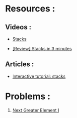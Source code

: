 # Resources :

## Videos :

* [Stacks](https://www.coursera.org/lecture/data-structures/stacks-UdKzQ)

* [[Review] Stacks in 3 minutes](https://youtu.be/KcT3aVgrrpU)

## Articles :

* [Interactive tutorial: stacks](https://leetcode.com/explore/learn/card/queue-stack/)


# Problems :

1. [Next Greater Element I](https://leetcode.com/problems/next-greater-element-i/ "LeetCode")